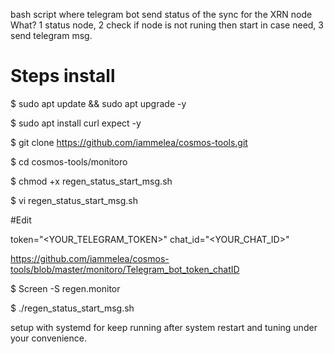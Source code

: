 
bash script where telegram bot send status of the sync for the XRN node
What? 1 status node, 2 check if node is not runing then start in case need, 3 send telegram msg.

# Steps install

$ sudo apt update && sudo apt upgrade -y

$ sudo apt install curl expect -y

$ git clone https://github.com/iammelea/cosmos-tools.git

$ cd cosmos-tools/monitoro

$ chmod +x regen_status_start_msg.sh

$ vi regen_status_start_msg.sh

#Edit

token="<YOUR_TELEGRAM_TOKEN>"
chat_id="<YOUR_CHAT_ID>"

https://github.com/iammelea/cosmos-tools/blob/master/monitoro/Telegram_bot_token_chatID

$ Screen -S regen.monitor

$ ./regen_status_start_msg.sh

setup with systemd for keep running after system restart and tuning under your convenience.
